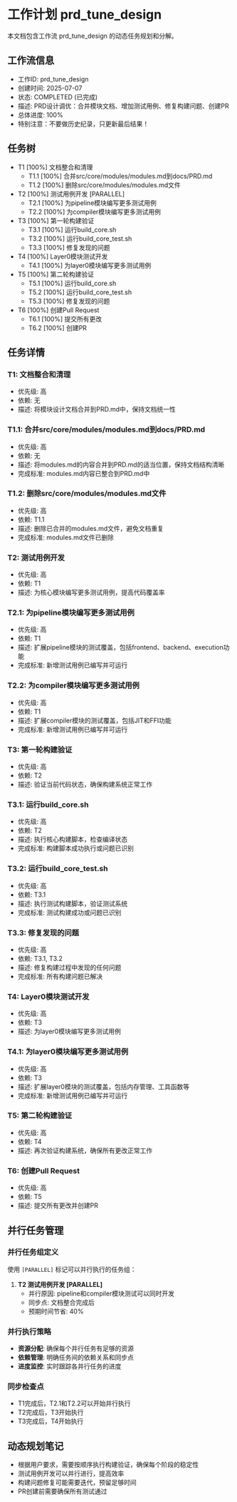 # 工作计划 prd_tune_design

本文档包含工作流 prd_tune_design 的动态任务规划和分解。

## 工作流信息
- 工作ID: prd_tune_design
- 创建时间: 2025-07-07
- 状态: COMPLETED (已完成)
- 描述: PRD设计调优：合并模块文档、增加测试用例、修复构建问题、创建PR
- 总体进度: 100%
- 特别注意：不要做历史纪录，只更新最后结果！

## 任务树

- T1 [100%] 文档整合和清理
  - T1.1 [100%] 合并src/core/modules/modules.md到docs/PRD.md
  - T1.2 [100%] 删除src/core/modules/modules.md文件
- T2 [100%] 测试用例开发 [PARALLEL]
  - T2.1 [100%] 为pipeline模块编写更多测试用例
  - T2.2 [100%] 为compiler模块编写更多测试用例
- T3 [100%] 第一轮构建验证
  - T3.1 [100%] 运行build_core.sh
  - T3.2 [100%] 运行build_core_test.sh
  - T3.3 [100%] 修复发现的问题
- T4 [100%] Layer0模块测试开发
  - T4.1 [100%] 为layer0模块编写更多测试用例
- T5 [100%] 第二轮构建验证
  - T5.1 [100%] 运行build_core.sh
  - T5.2 [100%] 运行build_core_test.sh
  - T5.3 [100%] 修复发现的问题
- T6 [100%] 创建Pull Request
  - T6.1 [100%] 提交所有更改
  - T6.2 [100%] 创建PR

## 任务详情

### T1: 文档整合和清理
- 优先级: 高
- 依赖: 无
- 描述: 将模块设计文档合并到PRD.md中，保持文档统一性

### T1.1: 合并src/core/modules/modules.md到docs/PRD.md
- 优先级: 高
- 依赖: 无
- 描述: 将modules.md的内容合并到PRD.md的适当位置，保持文档结构清晰
- 完成标准: modules.md内容已整合到PRD.md中

### T1.2: 删除src/core/modules/modules.md文件
- 优先级: 高
- 依赖: T1.1
- 描述: 删除已合并的modules.md文件，避免文档重复
- 完成标准: modules.md文件已删除

### T2: 测试用例开发
- 优先级: 高
- 依赖: T1
- 描述: 为核心模块编写更多测试用例，提高代码覆盖率

### T2.1: 为pipeline模块编写更多测试用例
- 优先级: 高
- 依赖: T1
- 描述: 扩展pipeline模块的测试覆盖，包括frontend、backend、execution功能
- 完成标准: 新增测试用例已编写并可运行

### T2.2: 为compiler模块编写更多测试用例
- 优先级: 高
- 依赖: T1
- 描述: 扩展compiler模块的测试覆盖，包括JIT和FFI功能
- 完成标准: 新增测试用例已编写并可运行

### T3: 第一轮构建验证
- 优先级: 高
- 依赖: T2
- 描述: 验证当前代码状态，确保构建系统正常工作

### T3.1: 运行build_core.sh
- 优先级: 高
- 依赖: T2
- 描述: 执行核心构建脚本，检查编译状态
- 完成标准: 构建脚本成功执行或问题已识别

### T3.2: 运行build_core_test.sh
- 优先级: 高
- 依赖: T3.1
- 描述: 执行测试构建脚本，验证测试系统
- 完成标准: 测试构建成功或问题已识别

### T3.3: 修复发现的问题
- 优先级: 高
- 依赖: T3.1, T3.2
- 描述: 修复构建过程中发现的任何问题
- 完成标准: 所有构建问题已解决

### T4: Layer0模块测试开发
- 优先级: 高
- 依赖: T3
- 描述: 为layer0模块编写更多测试用例

### T4.1: 为layer0模块编写更多测试用例
- 优先级: 高
- 依赖: T3
- 描述: 扩展layer0模块的测试覆盖，包括内存管理、工具函数等
- 完成标准: 新增测试用例已编写并可运行

### T5: 第二轮构建验证
- 优先级: 高
- 依赖: T4
- 描述: 再次验证构建系统，确保所有更改正常工作

### T6: 创建Pull Request
- 优先级: 高
- 依赖: T5
- 描述: 提交所有更改并创建PR

## 并行任务管理

### 并行任务组定义
使用 `[PARALLEL]` 标记可以并行执行的任务组：

1. **T2 测试用例开发 [PARALLEL]**
   - 并行原因: pipeline和compiler模块测试可以同时开发
   - 同步点: 文档整合完成后
   - 预期时间节省: 40%

### 并行执行策略
- **资源分配**: 确保每个并行任务有足够的资源
- **依赖管理**: 明确任务间的依赖关系和同步点
- **进度监控**: 实时跟踪各并行任务的进度

### 同步检查点
- T1完成后，T2.1和T2.2可以开始并行执行
- T2完成后，T3开始执行
- T3完成后，T4开始执行

## 动态规划笔记

- 根据用户要求，需要按顺序执行构建验证，确保每个阶段的稳定性
- 测试用例开发可以并行进行，提高效率
- 构建问题修复可能需要迭代，预留足够时间
- PR创建前需要确保所有测试通过

